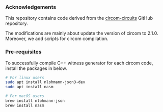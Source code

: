 ### Acknowledgements
This repository contains code derived from the [circom-circuits](https://github.com/TrishaDatta/circom-circuits/tree/main) GitHub repository.

The modifications are mainly about update the version of circom to 2.1.0. Moreover, we add scripts for circom compilation.


### Pre-requisites
To successfully compile C++ witness generator for each circom code, install the packages in below.

```bash
# For linux users
sudo apt install nlohmann-json3-dev
sudo apt install nasm

# For macOS users
brew install nlohmann-json
brew install nasm
```